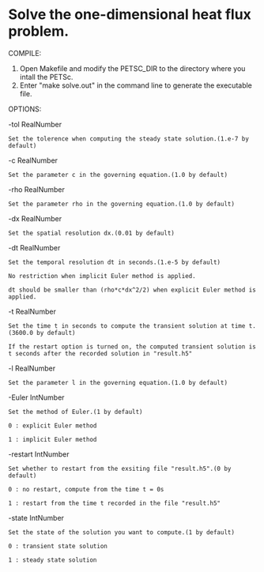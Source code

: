 # Solve the one-dimensional heat flux problem.

COMPILE:
  1. Open Makefile and modify the PETSC_DIR to the directory where you intall the PETSc.
  2. Enter "make solve.out" in the command line to generate the executable file.

OPTIONS:

  -tol		RealNumber

    Set the tolerence when computing the steady state solution.(1.e-7 by default)

  -c		RealNumber 

    Set the parameter c in the governing equation.(1.0 by default)

  -rho		RealNumber

    Set the parameter rho in the governing equation.(1.0 by default)

  -dx		RealNumber

    Set the spatial resolution dx.(0.01 by default)

  -dt		RealNumber

    Set the temporal resolution dt in seconds.(1.e-5 by default)

    No restriction when implicit Euler method is applied.

    dt should be smaller than (rho*c*dx^2/2) when explicit Euler method is applied.

  -t		RealNumber

    Set the time t in seconds to compute the transient solution at time t.(3600.0 by default)

    If the restart option is turned on, the computed transient solution is t seconds after the recorded solution in "result.h5"

  -l		RealNumber

    Set the parameter l in the governing equation.(1.0 by default)

  -Euler	IntNumber

    Set the method of Euler.(1 by default)

    0 : explicit Euler method

    1 : implicit Euler method

  -restart	IntNumber

    Set whether to restart from the exsiting file "result.h5".(0 by default)

    0 : no restart, compute from the time t = 0s

    1 : restart from the time t recorded in the file "result.h5"

  -state	IntNumber

    Set the state of the solution you want to compute.(1 by default)

    0 :	transient state solution

    1 : steady state solution

